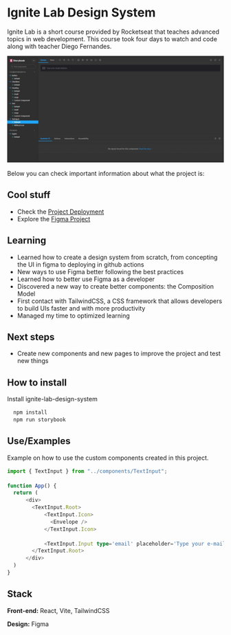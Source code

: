 
# Ignite Lab Design System

Ignite Lab is a short course provided by Rocketseat that teaches advanced topics in web development. This course took four days to watch and code along with teacher Diego Fernandes.

![storybook screenshot](src\assets\storybook-print-screen.jpeg)


Below you can check important information about what the project is:

## Cool stuff

 - Check the [Project Deployment](https://lucasjantschchitolina.github.io/ignite-lab-design-system)
 - Explore the [Figma Project](https://www.figma.com/file/bPnHBon9e5sFj0MQVsyA1H/Ignite-Lab?node-id=0%3A1)
 

## Learning

- Learned how to create a design system from scratch, from concepting the UI in figma to deploying in github actions
- New ways to use Figma better following the best practices
- Learned how to better use Figma as a developer
- Discovered a new way to create better components: the Composition Model
- First contact with TailwindCSS, a CSS framework that allows developers to build UIs faster and with more productivity 
- Managed my time to optimized learning

## Next steps

- Create new components and new pages to improve the project and test new things

## How to install

Install ignite-lab-design-system

```bash
  npm install 
  npm run storybook
```

## Use/Examples

Example on how to use the custom components created in this project.

```ts
import { TextInput } from "../components/TextInput";

function App() {
  return (
      <div>
        <TextInput.Root>
            <TextInput.Icon>
              <Envelope />
            </TextInput.Icon>

            <TextInput.Input type='email' placeholder='Type your e-mail'/>
        </TextInput.Root>
      </div>
  )
}
```

## Stack

**Front-end:** React, Vite, TailwindCSS

**Design:** Figma



